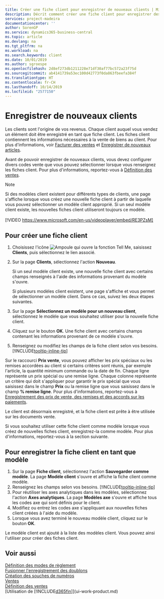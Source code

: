 ```yaml
---
title: Créer une fiche client pour enregistrer de nouveaux clients | Microsoft Docs
description: Décrit comment créer une fiche client pour enregistrer des informations sur chaque nouveau client ou client auquel vous vendez.
services: project-madeira
documentationcenter: ''
author: SorenGP
ms.service: dynamics365-business-central
ms.topic: article
ms.devlang: na
ms.tgt_pltfrm: na
ms.workload: na
ms.search.keywords: client
ms.date: 10/01/2019
ms.author: sgroespe
ms.openlocfilehash: 2d8ef273db1211228e71df30af77bc572a23f75d
ms.sourcegitcommit: ab4141739a53ec100d42773f0da863fbeefa384f
ms.translationtype: HT
ms.contentlocale: fr-CH
ms.lasthandoff: 10/14/2019
ms.locfileid: "2577150"
---
```

# <a name="register-new-customers"></a>Enregistrer de nouveaux clients
Les clients sont l'origine de vos revenus. Chaque client auquel vous vendez un élément doit être enregistré en tant que fiche client. Les fiches client contiennent les informations nécessaires à la vente de biens au client. Pour plus d'informations, voir [Facturer des ventes](sales-how-invoice-sales.md) et [Enregistrer de nouveaux articles](inventory-how-register-new-items.md).  

Avant de pouvoir enregistrer de nouveaux clients, vous devez configurer divers codes vente que vous pouvez sélectionner lorsque vous renseignez les fiches client. Pour plus d'informations, reportez-vous à [Définition des ventes](sales-setup-sales.md).

> [!NOTE]  
>   Si des modèles client existent pour différents types de clients, une page s'affiche lorsque vous créez une nouvelle fiche client à partir de laquelle vous pouvez sélectionner un modèle client approprié. Si un seul modèle client existe, les nouvelles fiches client utiliseront toujours ce modèle.
<br><br>
> [!VIDEO https://www.microsoft.com/en-us/videoplayer/embed/RE3PZsM]

## <a name="to-create-a-new-customer-card"></a>Pour créer une fiche client
1. Choisissez l'icône ![Ampoule qui ouvre la fonction Tell Me](media/ui-search/search_small.png "Dites-moi ce que vous voulez faire"), saisissez **Clients**, puis sélectionnez le lien associé.  
2. Sur la page **Clients**, sélectionnez l'action **Nouveau**.

    Si un seul modèle client existe, une nouvelle fiche client avec certains champs renseignés à l'aide des informations provenant du modèle s'ouvre.

    Si plusieurs modèles client existent, une page s'affiche et vous permet de sélectionner un modèle client. Dans ce cas, suivez les deux étapes suivantes.
3. Sur la page **Sélectionnez un modèle pour un nouveau client**, sélectionnez le modèle que vous souhaitez utiliser pour la nouvelle fiche client.
4. Cliquez sur le bouton **OK**. Une fiche client avec certains champs contenant les informations provenant de ce modèle s'ouvre.  
5. Renseignez ou modifiez les champs de la fiche client selon vos besoins. [!INCLUDE[tooltip-inline-tip](includes/tooltip-inline-tip_md.md)]

Sur le raccourci **Prix vente**, vous pouvez afficher les prix spéciaux ou les remises accordées au client si certains critères sont réunis, par exemple l'article, la quantité minimum commande ou la date de fin. Chaque ligne représente un prix spécial ou une remise ligne. Chaque colonne représente un critère qui doit s'appliquer pour garantir le prix spécial que vous saisissez dans le champ **Prix** ou la remise ligne que vous saisissez dans le champ **% remise ligne**. Pour plus d'informations, reportez-vous à [Enregistrement des prix de vente, des remises et des accords sur les paiements](sales-how-record-sales-price-discount-payment-agreements.md).

Le client est désormais enregistré, et la fiche client est prête à être utilisée sur les documents vente.

Si vous souhaitez utiliser cette fiche client comme modèle lorsque vous créez de nouvelles fiches client, enregistrez-la comme modèle. Pour plus d'informations, reportez-vous à la section suivante.

## <a name="to-save-the-customer-card-as-a-template"></a>Pour enregistrer la fiche client en tant que modèle
1. Sur la page **Fiche client**, sélectionnez l'action **Sauvegarder comme modèle**. La page **Modèle client** s'ouvre et affiche la fiche client comme modèle.
2. Renseignez les champs selon vos besoins. [!INCLUDE[tooltip-inline-tip](includes/tooltip-inline-tip_md.md)]
3. Pour réutiliser les axes analytiques dans les modèles, sélectionnez l'action **Axes analytiques**. La page **Modèles axe** s'ouvre et affiche tous les codes axe qui sont définis pour le client.
4. Modifiez ou entrez les codes axe s'appliquant aux nouvelles fiches client créées à l'aide du modèle.  
5. Lorsque vous avez terminé le nouveau modèle client, cliquez sur le bouton **OK**.

Le modèle client est ajouté à la liste des modèles client. Vous pouvez ainsi l'utiliser pour créer des fiches client.

## <a name="see-also"></a>Voir aussi
[Définition des modes de règlement](finance-payment-methods.md)  
[Fusionner l'enregistrement des doublons](sales-how-merge-duplicate-records.md)  
[Création des souches de numéros](ui-create-number-series.md)  
[Ventes](sales-manage-sales.md)    
[Définition des ventes](sales-setup-sales.md)    
[Utilisation de [!INCLUDE[d365fin](includes/d365fin_md.md)]](ui-work-product.md)
